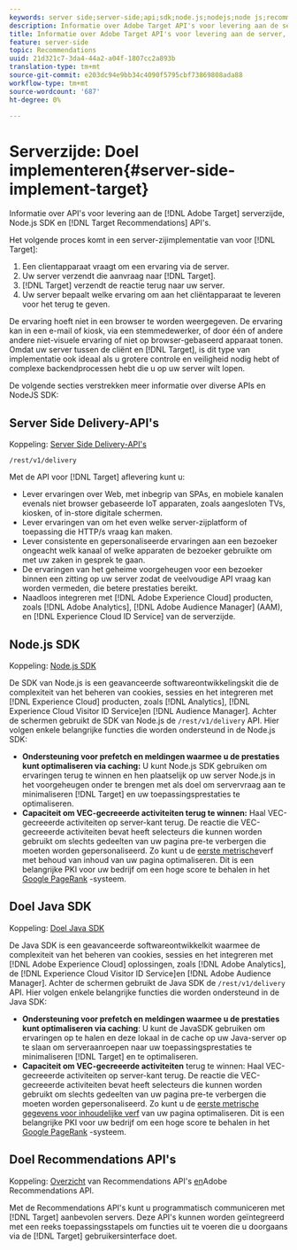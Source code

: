 ```yaml
---
keywords: server side;server-side;api;sdk;node.js;nodejs;node js;recommendations api;api:apis
description: Informatie over Adobe Target API's voor levering aan de server, Node.js SDK en Target Recommendations API's.
title: Informatie over Adobe Target API's voor levering aan de server, Node.js SDK en Target Recommendations API's.
feature: server-side
topic: Recommendations
uuid: 21d321c7-3da4-44a2-a04f-1807cc2a893b
translation-type: tm+mt
source-git-commit: e203dc94e9bb34c4090f5795cbf73869808ada88
workflow-type: tm+mt
source-wordcount: '687'
ht-degree: 0%

---
```



# Serverzijde: Doel implementeren{#server-side-implement-target}

Informatie over API&#39;s voor levering aan de [!DNL Adobe Target] serverzijde, Node.js SDK en [!DNL Target Recommendations] API&#39;s.

Het volgende proces komt in een server-zijimplementatie van voor [!DNL Target]:

1. Een clientapparaat vraagt om een ervaring via de server.
1. Uw server verzendt die aanvraag naar [!DNL Target].
1. [!DNL Target] verzendt de reactie terug naar uw server.
1. Uw server bepaalt welke ervaring om aan het cliëntapparaat te leveren voor het terug te geven.

De ervaring hoeft niet in een browser te worden weergegeven. De ervaring kan in een e-mail of kiosk, via een stemmedewerker, of door één of andere andere niet-visuele ervaring of niet op browser-gebaseerd apparaat tonen. Omdat uw server tussen de cliënt en [!DNL Target], is dit type van implementatie ook ideaal als u grotere controle en veiligheid nodig hebt of complexe backendprocessen hebt die u op uw server wilt lopen.

De volgende secties verstrekken meer informatie over diverse APIs en NodeJS SDK:

## Server Side Delivery-API&#39;s

Koppeling: [Server Side Delivery-API&#39;s](https://developers.adobetarget.com/api/delivery-api/)

`/rest/v1/delivery`

Met de API voor [!DNL Target] aflevering kunt u:

* Lever ervaringen over Web, met inbegrip van SPAs, en mobiele kanalen evenals niet browser gebaseerde IoT apparaten, zoals aangesloten TVs, kiosken, of in-store digitale schermen.
* Lever ervaringen van om het even welke server-zijplatform of toepassing die HTTP/s vraag kan maken.
* Lever consistente en gepersonaliseerde ervaringen aan een bezoeker ongeacht welk kanaal of welke apparaten de bezoeker gebruikte om met uw zaken in gesprek te gaan.
* De ervaringen van het geheime voorgeheugen voor een bezoeker binnen een zitting op uw server zodat de veelvoudige API vraag kan worden vermeden, die betere prestaties bereikt.
* Naadloos integreren met [!DNL Adobe Experience Cloud] producten, zoals [!DNL Adobe Analytics], [!DNL Adobe Audience Manager] (AAM), en [!DNL Experience Cloud ID Service] van de serverzijde.

## Node.js SDK

Koppeling: [Node.js SDK](https://github.com/adobe/target-nodejs-sdk)

De SDK van Node.js is een geavanceerde softwareontwikkelingskit die de complexiteit van het beheren van cookies, sessies en het integreren met [!DNL Experience Cloud] producten, zoals [!DNL Analytics], [!DNL Experience Cloud Visitor ID Service]en [!DNL Audience Manager]. Achter de schermen gebruikt de SDK van Node.js de `/rest/v1/delivery` API. Hier volgen enkele belangrijke functies die worden ondersteund in de Node.js SDK:

* **Ondersteuning voor prefetch en meldingen waarmee u de prestaties kunt optimaliseren via caching:** U kunt Node.js SDK gebruiken om ervaringen terug te winnen en hen plaatselijk op uw server Node.js in het voorgeheugen onder te brengen met als doel om servervraag aan te minimaliseren [!DNL Target] en uw toepassingsprestaties te optimaliseren.
* **Capaciteit om VEC-gecreeerde activiteiten terug te winnen:** Haal VEC-gecreeerde activiteiten op server-kant terug. De reactie die VEC-gecreeerde activiteiten bevat heeft selecteurs die kunnen worden gebruikt om slechts gedeelten van uw pagina pre-te verbergen die moeten worden gepersonaliseerd. Zo kunt u de [eerste metrische](https://developers.google.com/web/fundamentals/performance/user-centric-performance-metrics.html)verf met behoud van inhoud van uw pagina optimaliseren. Dit is een belangrijke PKI voor uw bedrijf om een hoge score te behalen in het [Google PageRank](https://en.wikipedia.org/wiki/PageRank) -systeem.

## Doel Java SDK

Koppeling: [Doel Java SDK](https://github.com/adobe/target-java-sdk)

De Java SDK is een geavanceerde softwareontwikkelkit waarmee de complexiteit van het beheren van cookies, sessies en het integreren met [!DNL Adobe Experience Cloud] oplossingen, zoals [!DNL Adobe Analytics], de [!DNL Experience Cloud Visitor ID Service]en [!DNL Adobe Audience Manager]. Achter de schermen gebruikt de Java SDK de `/rest/v1/delivery` API. Hier volgen enkele belangrijke functies die worden ondersteund in de Java SDK:

* **Ondersteuning voor prefetch en meldingen waarmee u de prestaties kunt optimaliseren via caching**: U kunt de JavaSDK gebruiken om ervaringen op te halen en deze lokaal in de cache op uw Java-server op te slaan om serveraanroepen naar uw toepassingsprestaties te minimaliseren [!DNL Target] en te optimaliseren.
* **Capaciteit om VEC-gecreeerde activiteiten** terug te winnen: Haal VEC-gecreeerde activiteiten op server-kant terug. De reactie die VEC-gecreeerde activiteiten bevat heeft selecteurs die kunnen worden gebruikt om slechts gedeelten van uw pagina pre-te verbergen die moeten worden gepersonaliseerd. Zo kunt u de [eerste metrische gegevens voor inhoudelijke verf](https://developers.google.com/web/fundamentals/performance/user-centric-performance-metrics.html) van uw pagina optimaliseren. Dit is een belangrijke PKI voor uw bedrijf om een hoge score te behalen in het [Google PageRank](https://en.wikipedia.org/wiki/PageRank) -systeem.

## Doel Recommendations API&#39;s

Koppeling: [Overzicht](https://developers.adobetarget.com/api/recommendations) van Recommendations API&#39;s [en](https://docs.adobe.com/content/help/en/target-learn/recommendations-api-tutorial/recs-api-overview.html)Adobe Recommendations API.

Met de Recommendations API&#39;s kunt u programmatisch communiceren met [!DNL Target] aanbevolen servers. Deze API&#39;s kunnen worden geïntegreerd met een reeks toepassingsstapels om functies uit te voeren die u doorgaans via de [!DNL Target] gebruikersinterface doet.
